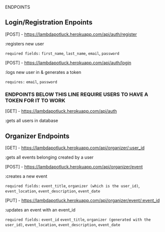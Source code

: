 ENDPOINTS

## Login/Registration Enpoints

[POST] - https://lambdapotluck.herokuapp.com/api/auth/register  

:registers new user

  `required fields:`
  `first_name`,
  `last_name`,
  `email`,
  `password`

[POST] - https://lambdapotluck.herokuapp.com/api/auth/login  

:logs new user in & generates a token

  `requires:`
  `email`,
  `password`

### ENDPOINTS BELOW THIS LINE REQUIRE USERS TO HAVE A TOKEN FOR IT TO WORK

[GET] - https://lambdapotluck.herokuapp.com/api/auth  

:gets all  users in database

## Organizer Endpoints 

[GET] - https://lambdapotluck.herokuapp.com/api/organizer/:user_id  

:gets all events belonging created by a user

[POST] - https://lambdapotluck.herokuapp.com/api/organizer/event 

:creates a new event

  `required fields:`
  `event_title`,
  `organizer (which is the user_id)`,
  `event_location`,
  `event_description`,
  `event_date`

[PUT] - https://lambdapotluck.herokuapp.com/api/organizer/event/:event_id 

:updates an event with an event_id

  `required fields:`
  `event_id`
  `event_title`,
  `organizer (generated with the user_id)`,
  `event_location`,
  `event_description`,
  `event_date`
